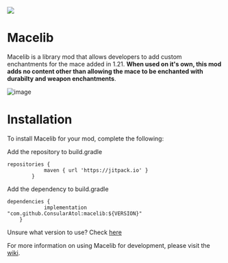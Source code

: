 [![](https://jitpack.io/v/ConsularAtol/macelib.svg)](https://jitpack.io/#ConsularAtol/macelib)

# Macelib
Macelib is a library mod that allows developers to add custom enchantments for the mace added in 1.21. **When used on it's own, this mod adds no content other than allowing the mace to be enchanted with durabilty and weapon enchantments**.

![image](https://github.com/ConsularAtol/macelib/assets/83845237/5548e466-ac0b-43e7-ad19-83aaabad804e)

# Installation
To install Macelib for your mod, complete the following:

Add the repository to build.gradle
```
repositories {
			maven { url 'https://jitpack.io' }
		}
```
Add the dependency to build.gradle
```
dependencies {
	        implementation "com.github.ConsularAtol:macelib:${VERSION}"
	}
```
Unsure what version to use? Check [here](https://jitpack.io/#ConsularAtol/macelib)

For more information on using Macelib for development, please visit the [wiki](https://github.com/ConsularAtol/macelib/wiki).
